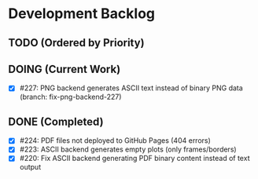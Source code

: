 # Development Backlog

## TODO (Ordered by Priority)

## DOING (Current Work)
- [x] #227: PNG backend generates ASCII text instead of binary PNG data (branch: fix-png-backend-227)

## DONE (Completed)
- [x] #224: PDF files not deployed to GitHub Pages (404 errors)
- [x] #223: ASCII backend generates empty plots (only frames/borders)
- [x] #220: Fix ASCII backend generating PDF binary content instead of text output